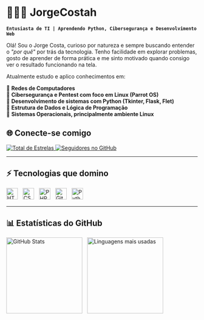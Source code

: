 # 👨🏻‍💻 JorgeCostah

**`Entusiasta de TI | Aprendendo Python, Cibersegurança e Desenvolvimento Web`**

Olá! Sou o Jorge Costa, curioso por natureza e sempre buscando entender o *"por quê"* por trás da tecnologia. Tenho facilidade em explorar problemas, gosto de aprender de forma prática e me sinto motivado quando consigo ver o resultado funcionando na tela.

Atualmente estudo e aplico conhecimentos em:

🚀 **Redes de Computadores**  
🚀 **Cibersegurança e Pentest com foco em Linux (Parrot OS)**  
🚀 **Desenvolvimento de sistemas com Python (Tkinter, Flask, Flet)**  
🚀 **Estrutura de Dados e Lógica de Programação**  
🚀 **Sistemas Operacionais, principalmente ambiente Linux**

## 🌐 Conecte-se comigo

<p align="left">
    <a href="(https://custom-icon-badges.demolab.com/github/stars/JorgeCostah?color=55960c&style=for-the-badge&labelColor=488207&logo=star&label=Estrelas
)">
        <img 
            alt="Total de Estrelas" 
            title="Total de Estrelas no GitHub" 
            src="https://custom-icon-badges.demolab.com/github/stars/JorgeCostahC?color=55960c&style=for-the-badge&labelColor=488207&logo=star&label=Estrelas"
        />
    </a>
    <a href="(https://custom-icon-badges.demolab.com/github/followers/JorgeCostah?color=236ad3&labelColor=1155ba&style=for-the-badge&logo=github&label=Seguidores&logoColor=white
)">
        <img 
            alt="Seguidores no GitHub" 
            title="Me siga no GitHub" 
            src="https://custom-icon-badges.demolab.com/github/followers/JorgeCostah?color=236ad3&labelColor=1155ba&style=for-the-badge&logo=github&label=Seguidores&logoColor=white"
        />
    </a>
</p>

---

## ⚡ Tecnologias que domino

<img align="left" alt="HTML" title="HTML" width="30px" style="padding-right:10px;" src="https://cdn.jsdelivr.net/gh/devicons/devicon@latest/icons/html5/html5-original.svg"/>
<img align="left" alt="CSS" title="CSS" width="30px" style="padding-right:10px;" src="https://cdn.jsdelivr.net/gh/devicons/devicon@latest/icons/css3/css3-original.svg"/>
<img align="left" alt="PHP" title="PHP" width="30px" style="padding-right:10px;" src="https://cdn.jsdelivr.net/gh/devicons/devicon@latest/icons/php/php-original.svg"/>
<img align="left" alt="Git" title="Git" width="30px" style="padding-right:10px;" src="https://cdn.jsdelivr.net/gh/devicons/devicon@latest/icons/git/git-original.svg"/>
<img align="left" alt="Python" title="Python" width="30px" style="padding-right:10px;" src="https://cdn.jsdelivr.net/gh/devicons/devicon@latest/icons/python/python-original.svg"/>

<br/>
<br/>

---

## 📊 Estatísticas do GitHub

<p>
  <img 
    align="left" 
    alt="GitHub Stats" 
    height="200" 
    style="padding-right: 10px;" 
    src="https://github-readme-stats.vercel.app/api?username=JorgeCostah&show_icons=true&theme=tokyonight&include_all_commits=true&locale=pt-br" 
  />

<img 
    align="left" 
    alt="Linguagens mais usadas" 
    height="200" 
    src="https://github-readme-stats.vercel.app/api/top-langs/?username=JorgeCostah&theme=tokyonight&layout=compact&custom_title=Tecnologias&langs_count=9" 
  />
</p>
